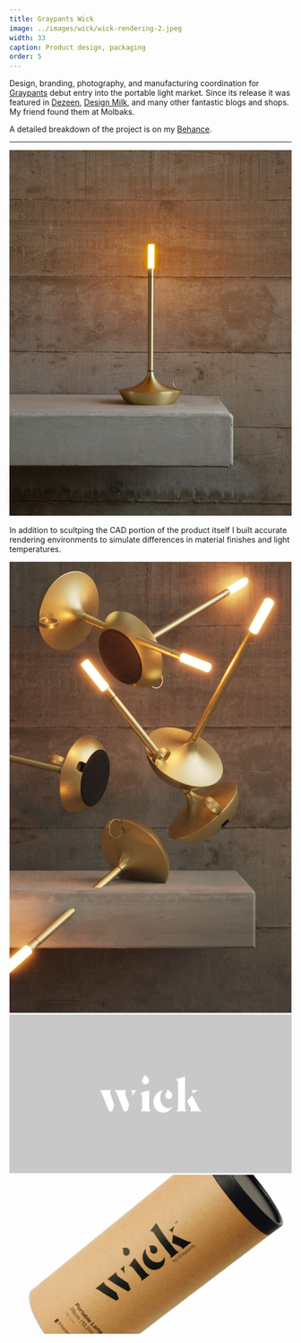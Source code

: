 ```yaml
---
title: Graypants Wick
image: ../images/wick/wick-rendering-2.jpeg
width: 33
caption: Product design, packaging
order: 5
---
```


Design, branding, photography, and manufacturing coordination for [Graypants](https://graypants.com) debut entry into the portable light market. Since its release it was featured in [Dezeen](https://www.dezeen.com/2020/12/02/graypants-wick-lighting-dezeen-showroom/), [Design Milk](https://design-milk.com/our-favorite-candlelight-is-now-available-in-new-modern-shades/), and many other fantastic blogs and shops. My friend found them at Molbaks.

A detailed breakdown of the project is on my [Behance](https://www.behance.net/gallery/164180685/Wick).

***

![](../images/wick/wick-hearth.jpeg)

In addition to scultping the CAD portion of the product itself I built accurate rendering environments to simulate differences in material finishes and light temperatures.

![](../images/wick/wick-rendering-2.jpeg)
![](../images/wick/wick-branding-1.jpeg)
![](../images/wick/wick-branding-2.jpeg)
